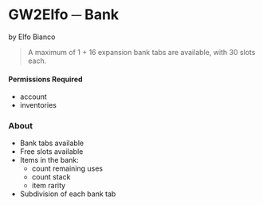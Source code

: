 # GW2Elfo ─ Bank
by Elfo Bianco

> A maximum of 1 + 16 expansion bank tabs are available, with 30 slots each.

#### Permissions Required
* account
* inventories

### About
* Bank tabs available
* Free slots available
* Items in the bank:
  * count remaining uses
  * count stack
  * item rarity
* Subdivision of each bank tab

